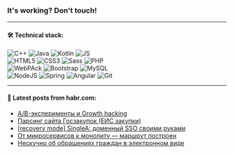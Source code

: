 ### It's working? Don't touch!

---

#### 🛠️ Technical stack:

![C++](https://img.shields.io/badge/C++-informational?logo=c%2B%2B&style=flat&logoColor=white&color=9C033A)
![Java](https://img.shields.io/badge/Java-informational?logo=java&style=flat&logoColor=white&color=007396)
![Kotlin](https://img.shields.io/badge/Kotlin-informational?logo=Kotlin&style=flat&logoColor=white&color=0095D5)
![JS](https://img.shields.io/badge/JS-informational?logo=javaScript&style=flat&logoColor=black&color=F7Df1E) <br>
![HTML5](https://img.shields.io/badge/HTML5-informational?logo=html5&style=flat&logoColor=white&color=E34F26)
![CSS3](https://img.shields.io/badge/CSS3-informational?logo=css3&style=flat&logoColor=white&color=157286)
![Sass](https://img.shields.io/badge/Saas-informational?logo=sass&style=flat&logoColor=white&color=hotpink)
![PHP](https://img.shields.io/badge/PHP-informational?logo=php&style=flat&logoColor=white&color=777BB4) <br>
![WebPAck](https://img.shields.io/badge/WebPack-informational?logo=webPack&style=flat&logoColor=white&color=FF6F00)
![Bootstrap](https://img.shields.io/badge/Bootstrap-informational?logo=Bootstrap&style=flat&logoColor=white&color=7952B3)
![MySQL](https://img.shields.io/badge/MySQL-informational?logo=MySQL&style=flat&logoColor=white&color=00f) <br>
![NodeJS](https://img.shields.io/badge/NodeJS-informational?logo=node.js&style=flat&logoColor=white&color=43853D)
![Spring](https://img.shields.io/badge/Spring-informational?logo=Spring&style=flat&logoColor=white&color=0A9EDC)
![Angular](https://img.shields.io/badge/Vue-informational?logo=vue.js&style=flat&logoColor=white&color=red)
![Git](https://img.shields.io/badge/Git-informational?logo=git&style=flat&logoColor=white&color=darkorange)

___

#### 💬 Latest posts from habr.com:

<!-- BLOG-POST-LIST:START -->
- [A/B-эксперименты и Growth hacking](https://habr.com/ru/post/666530/?utm_source=habrahabr&utm_medium=rss&utm_campaign=666530)
- [Парсинг сайта Госзакупок &lpar;ЕИС закупки&rpar;](https://habr.com/ru/post/666614/?utm_source=habrahabr&utm_medium=rss&utm_campaign=666614)
- [[recovery mode] SingleA: доменный SSO своими руками](https://habr.com/ru/post/666602/?utm_source=habrahabr&utm_medium=rss&utm_campaign=666602)
- [От микросервисов к монолиту — маршрут построен](https://habr.com/ru/post/666600/?utm_source=habrahabr&utm_medium=rss&utm_campaign=666600)
- [Нескучно об обращениях граждан в электронном виде](https://habr.com/ru/post/666594/?utm_source=habrahabr&utm_medium=rss&utm_campaign=666594)
<!-- BLOG-POST-LIST:END -->
